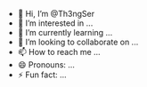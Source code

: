 - 👋 Hi, I’m @Th3ngSer
- 👀 I’m interested in ...
- 🌱 I’m currently learning ...
- 💞️ I’m looking to collaborate on ...
- 📫 How to reach me ...
- 😄 Pronouns: ...
- ⚡ Fun fact: ...

<!---
Th3ngSer/Th3ngSer is a ✨ special ✨ repository because its `README.md` (this file) appears on your GitHub profile.
You can click the Preview link to take a look at your changes.
--->
